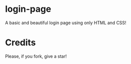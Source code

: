 # login-page
A basic and beautiful login page using only HTML and CSS!

# Credits
Please, if you fork, give a star!
